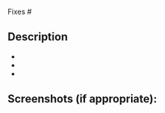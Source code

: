 Fixes #

## Description
<!--- Describe your changes in detail -->
  -
  -
  -

## Screenshots (if appropriate):